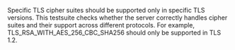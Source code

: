 Specific TLS cipher suites should be supported only in specific TLS versions.
This testsuite checks whether the server correctly handles cipher suites and their support across different protocols. For example, TLS_RSA_WITH_AES_256_CBC_SHA256 should only be supported in TLS 1.2.